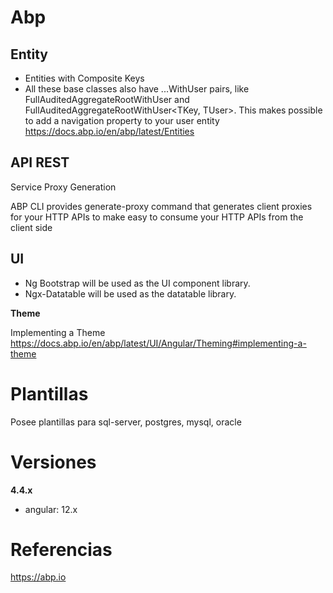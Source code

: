 # Abp


## Entity

- Entities with Composite Keys
- All these base classes also have ...WithUser pairs, like FullAuditedAggregateRootWithUser<TUser> and FullAuditedAggregateRootWithUser<TKey, TUser>. This makes possible to add a navigation property to your user entity
https://docs.abp.io/en/abp/latest/Entities


## API REST

Service Proxy Generation

ABP CLI provides generate-proxy command that generates client proxies for your HTTP APIs to make easy to consume your HTTP APIs from the client side

## UI


-    Ng Bootstrap will be used as the UI component library.
-    Ngx-Datatable will be used as the datatable library.


**Theme**

Implementing a Theme
https://docs.abp.io/en/abp/latest/UI/Angular/Theming#implementing-a-theme


# Plantillas

Posee plantillas para sql-server, postgres, mysql, oracle

# Versiones

**4.4.x**

- angular: 12.x



# Referencias

https://abp.io
